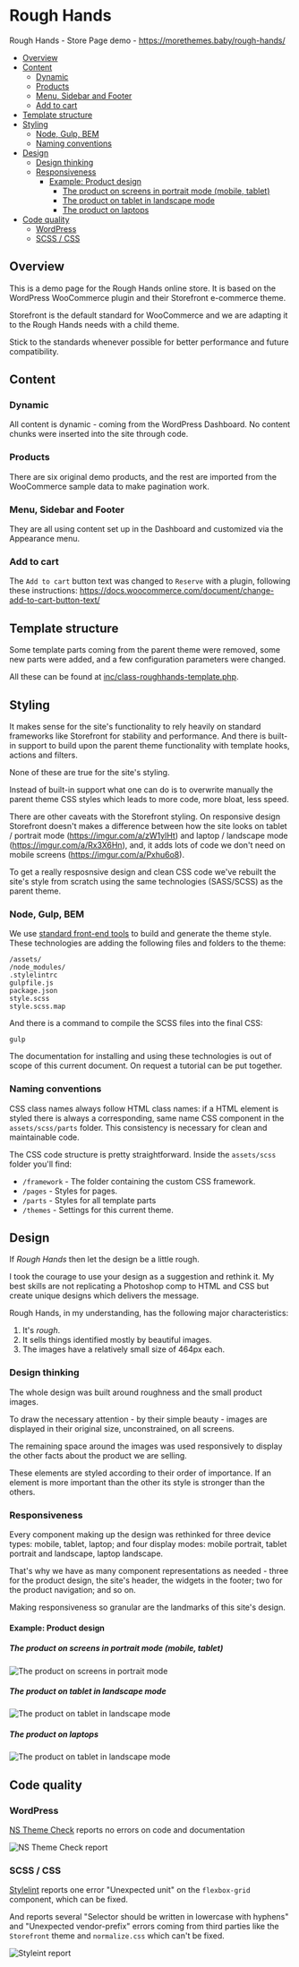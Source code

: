 # Rough Hands
Rough Hands - Store Page demo - https://morethemes.baby/rough-hands/

<!-- START doctoc generated TOC please keep comment here to allow auto update -->
<!-- DON'T EDIT THIS SECTION, INSTEAD RE-RUN doctoc TO UPDATE -->


- [Overview](#overview)
- [Content](#content)
  - [Dynamic](#dynamic)
  - [Products](#products)
  - [Menu, Sidebar and Footer](#menu-sidebar-and-footer)
  - [Add to cart](#add-to-cart)
- [Template structure](#template-structure)
- [Styling](#styling)
  - [Node, Gulp, BEM](#node-gulp-bem)
  - [Naming conventions](#naming-conventions)
- [Design](#design)
  - [Design thinking](#design-thinking)
  - [Responsiveness](#responsiveness)
    - [Example: Product design](#example-product-design)
      - [The product on screens in portrait mode (mobile, tablet)](#the-product-on-screens-in-portrait-mode-mobile-tablet)
      - [The product on tablet in landscape mode](#the-product-on-tablet-in-landscape-mode)
      - [The product on laptops](#the-product-on-laptops)
- [Code quality](#code-quality)
  - [WordPress](#wordpress)
  - [SCSS / CSS](#scss--css)

<!-- END doctoc generated TOC please keep comment here to allow auto update -->

## Overview

This is a demo page for the Rough Hands online store. It is based on the WordPress WooCommerce plugin and their Storefront e-commerce theme.

Storefront is the default standard for WooCommerce and we are adapting it to the Rough Hands needs with a child theme.

Stick to the standards whenever possible for better performance and future compatibility.

## Content

### Dynamic

All content is dynamic - coming from the WordPress Dashboard. No content chunks were inserted into the site through code.

### Products

There are six original demo products, and the rest are imported from the WooCommerce sample data to make pagination work.

### Menu, Sidebar and Footer

They are all using content set up in the Dashboard and customized via the Appearance menu.

### Add to cart

The `Add to cart` button text was changed to `Reserve` with a plugin, following these instructions: https://docs.woocommerce.com/document/change-add-to-cart-button-text/

## Template structure

Some template parts coming from the parent theme were removed, some new parts were added, and a few configuration parameters were changed.

All these can be found at [inc/class-roughhands-template.php](inc/class-roughhands-template.php).

## Styling

It makes sense for the site's functionality to rely heavily on standard frameworks like Storefront for stability and performance. And there is built-in support to build upon the parent theme functionality with template hooks, actions and filters.

None of these are true for the site's styling.

Instead of built-in support what one can do is to overwrite manually the parent theme CSS styles which leads to more code, more bloat, less speed.

There are other caveats with the Storefront styling. On responsive design Storefront doesn't makes a difference between how the site looks on tablet / portrait mode (https://imgur.com/a/zW1ylHt) and laptop / landscape mode (https://imgur.com/a/Rx3X6Hn), and, it adds lots of code we don't need on mobile screens (https://imgur.com/a/Pxhu6o8).

To get a really resposnsive design and clean CSS code we've rebuilt the site's style from scratch using the same technologies (SASS/SCSS) as the parent theme.

### Node, Gulp, BEM

We use [standard front-end tools](https://morethemes.baby/2018/05/12/more-themes-baby-is-in-the-loop/) to build and generate the theme style. These technologies are adding the following files and folders to the theme:

```
/assets/
/node_modules/
.stylelintrc
gulpfile.js
package.json
style.scss
style.scss.map
```

And there is a command to compile the SCSS files into the final CSS:

```
gulp
```

The documentation for installing and using these technologies is out of scope of this current document. On request a tutorial can be put together.

### Naming conventions

CSS class names always follow HTML class names: if a HTML element is styled there is always a corresponding, same name CSS component in the `assets/scss/parts` folder. This consistency is necessary for clean and maintainable code.

The CSS code structure is pretty straightforward. Inside the `assets/scss` folder you'll find:

* `/framework` - The folder containing the custom CSS framework.
* `/pages` - Styles for pages.
* `/parts` - Styles for all template parts
* `/themes` - Settings for this current theme.


## Design

If *Rough Hands* then let the design be a little rough.

I took the courage to use your design as a suggestion and rethink it. My best skills are not replicating a Photoshop comp to HTML and CSS but create unique designs which delivers the message.

Rough Hands, in my understanding, has the following major characteristics:

1. It's *rough*.
2. It sells things identified mostly by beautiful images.
3. The images have a relatively small size of 464px each.

### Design thinking

The whole design was built around roughness and the small product images.

To draw the necessary attention - by their simple beauty - images are displayed in their original size, unconstrained, on all screens.

The remaining space around the images was used responsively to display the other facts about the product we are selling.

These elements are styled according to their order of importance. If an element is more important than the other its style is stronger than the others.

### Responsiveness

Every component making up the design was rethinked for three device types: mobile, tablet, laptop; and four display modes: mobile portrait, tablet portrait and landscape, laptop landscape.

That's why we have as many component representations as needed - three for the product design, the site's header, the widgets in the footer; two for the product navigation; and so on.

Making responsiveness so granular are the landmarks of this site's design.

#### Example: Product design

##### The product on screens in portrait mode (mobile, tablet)

![The product on screens in portrait mode](https://i.imgur.com/1gTaWBgl.jpg)

##### The product on tablet in landscape mode

![The product on tablet in landscape mode](https://i.imgur.com/ycfpLEe.jpg)

##### The product on laptops

![The product on tablet in landscape mode](https://i.imgur.com/x71Fhdh.png)

## Code quality

### WordPress

[NS Theme Check](https://github.com/patilswapnilv/ns-theme-check) reports no errors on code and documentation

![NS Theme Check report](https://i.imgur.com/RjV3wQN.png)

### SCSS / CSS

[Stylelint](https://stylelint.io/) reports one error "Unexpected unit" on the `flexbox-grid` component, which can be fixed.

And reports several "Selector should be written in lowercase with hyphens" and "Unexpected vendor-prefix" errors coming from third parties like the `Storefront` theme and `normalize.css` which can't be fixed.  

![Styleint report](https://i.imgur.com/WeCrlUz.png)
